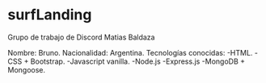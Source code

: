 # surfLanding
Grupo de trabajo de Discord Matias Baldaza

Nombre: Bruno.
Nacionalidad: Argentina.
Tecnologías conocidas:
-HTML.
-CSS + Bootstrap.
-Javascript vanilla.
-Node.js
-Express.js
-MongoDB + Mongoose.
